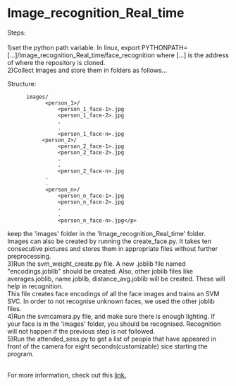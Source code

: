 # Image_recognition_Real_time



Steps:<br><br>
1)set the python path variable. In linux, export PYTHONPATH=[...]/Image_recognition_Real_time/face_recognition where [...] is the address of where the repository is cloned.<br>
2)Collect Images and store them in folders as follows...<br>

Structure:
```
      images/
            <person_1>/
                <person_1_face-1>.jpg
                <person_1_face-2>.jpg
                .
                .
                <person_1_face-n>.jpg
           <person_2>/
                <person_2_face-1>.jpg
                <person_2_face-2>.jpg
                .
                .
                <person_2_face-n>.jpg
            .
            .
            <person_n>/
                <person_n_face-1>.jpg
                <person_n_face-2>.jpg
                .
                .
                <person_n_face-n>.jpg</p>
```
keep the 'images' folder in the 'Image_recognition_Real_time' folder.<br>Images can also be created by running the create_face.py. It takes ten consecutive pictures and stores them in appropriate files without further preprocessing.<br>
    3)Run the svm_weight_create.py file. A new .joblib file named "encodings.joblib" should be created. Also, other joblib files like averages.joblib, name.joblib, distance_avg.joblib will be created. These will help in recognition.<br>This file creates face encodings of all the face images and trains an SVM SVC. In order to not recognise unknown faces, we used the other joblib files.<br>
    4)Run the svmcamera.py file, and make sure there is enough lighting. If your face is in the 'images' folder, you should be recognised. Recognition will not happen if the previous step is not followed.<br>
    5)Run the attended_sess.py to get a list of people that have appeared in front of the camera for eight seconds(customizable) sice starting the program.<br><br>


For more information, check out this [link.](https://drive.google.com/file/d/1n5lrjLDvdtw6V3ioV2i0cwltjd9YrO_t/view?usp=sharing)<br>

